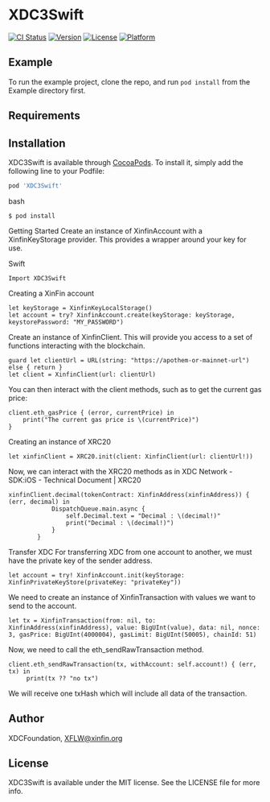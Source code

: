 # XDC3Swift

[![CI Status](https://img.shields.io/travis/angshuman2611/XDC3Swift.svg?style=flat)](https://travis-ci.org/angshuman2611/XDC3Swift)
[![Version](https://img.shields.io/cocoapods/v/XDC3Swift.svg?style=flat)](https://cocoapods.org/pods/XDC3Swift)
[![License](https://img.shields.io/cocoapods/l/XDC3Swift.svg?style=flat)](https://cocoapods.org/pods/XDC3Swift)
[![Platform](https://img.shields.io/cocoapods/p/XDC3Swift.svg?style=flat)](https://cocoapods.org/pods/XDC3Swift)

## Example

To run the example project, clone the repo, and run `pod install` from the Example directory first.

## Requirements

## Installation

XDC3Swift is available through [CocoaPods](https://cocoapods.org). To install
it, simply add the following line to your Podfile:

```ruby
pod 'XDC3Swift'
```
bash

```
$ pod install
```
Getting Started Create an instance of XinfinAccount with a XinfinKeyStorage provider. This provides a wrapper around your key for use.

Swift
```
Import XDC3Swift
```
Creating a XinFin account
```
let keyStorage = XinfinKeyLocalStorage()
let account = try? XinfinAccount.create(keyStorage: keyStorage, keystorePassword: "MY_PASSWORD")
```
Create an instance of XinfinClient. This will provide you access to a set of functions interacting with the blockchain.
```
guard let clientUrl = URL(string: "https://apothem-or-mainnet-url") else { return }
let client = XinfinClient(url: clientUrl)
```
You can then interact with the client methods, such as to get the current gas price:
```
client.eth_gasPrice { (error, currentPrice) in
    print("The current gas price is \(currentPrice)")
}
```
Creating an instance of XRC20
```
let xinfinClient = XRC20.init(client: XinfinClient(url: clientUrl!))
```
Now, we can interact with the XRC20 methods as in XDC Network - SDK:iOS - Technical Document | XRC20
```
xinfinClient.decimal(tokenContract: XinfinAddress(xinfinAddress)) { (err, decimal) in
            DispatchQueue.main.async {
                self.Decimal.text = "Decimal : \(decimal!)"
                print("Decimal : \(decimal!)")
            }
        }
```
Transfer XDC For transferring XDC from one account to another, we must have the private key of the sender address.
```
let account = try! XinfinAccount.init(keyStorage: XinfinPrivateKeyStore(privateKey: "privateKey"))
```
We need to create an instance of XinfinTransaction with values we want to send to the account.
```
let tx = XinfinTransaction(from: nil, to: XinfinAddress(xinfinAddress), value: BigUInt(value), data: nil, nonce: 3, gasPrice: BigUInt(4000004), gasLimit: BigUInt(50005), chainId: 51)
```
Now, we need to call the eth_sendRawTransaction method.
```
client.eth_sendRawTransaction(tx, withAccount: self.account!) { (err, tx) in
     print(tx ?? "no tx")
 ```    
 
We will receive one txHash which will include all data of the transaction.

## Author

XDCFoundation, XFLW@xinfin.org

## License

XDC3Swift is available under the MIT license. See the LICENSE file for more info.
